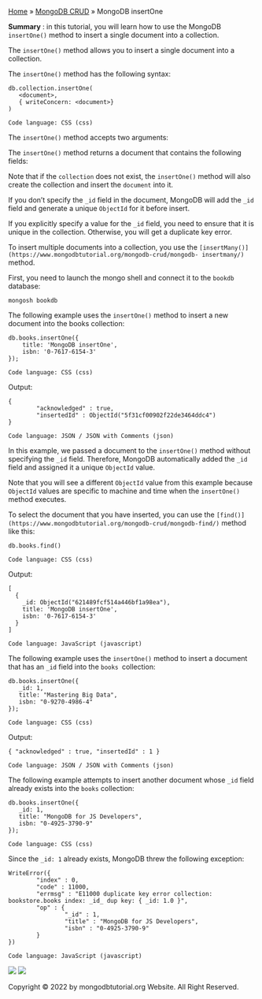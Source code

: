 

[Home](https://www.mongodbtutorial.org/) » [MongoDB
CRUD](https://www.mongodbtutorial.org/mongodb-crud/) » MongoDB insertOne



 **Summary** : in this tutorial, you will learn how to use the MongoDB
`insertOne()` method to insert a single document into a collection.



The `insertOne()` method allows you to insert a single document into a
collection.



The `insertOne()` method has the following syntax:


    
    
    db.collection.insertOne(
       <document>,
       { writeConcern: <document>}
    )
    
    Code language: CSS (css)



The `insertOne()` method accepts two arguments:



The `insertOne()` method returns a document that contains the following
fields:



Note that if the `collection` does not exist, the `insertOne()` method will
also create the collection and insert the `document` into it.



If you don’t specify the `_id` field in the document, MongoDB will add the
`_id` field and generate a unique `ObjectId` for it before insert.



If you explicitly specify a value for the `_id` field, you need to ensure that
it is unique in the collection. Otherwise, you will get a duplicate key error.



To insert multiple documents into a collection, you use the
`[insertMany()](https://www.mongodbtutorial.org/mongodb-crud/mongodb-
insertmany/)` method.



First, you need to launch the mongo shell and connect it to the `bookdb`
database:


    
    
    mongosh bookdb



The following example uses the `insertOne()` method to insert a new document
into the books collection:


    
    
    db.books.insertOne({ 
        title: 'MongoDB insertOne',
        isbn: '0-7617-6154-3'
    });
    
    Code language: CSS (css)



Output:


    
    
    {
            "acknowledged" : true,
            "insertedId" : ObjectId("5f31cf00902f22de3464ddc4")
    }
    
    Code language: JSON / JSON with Comments (json)



In this example, we passed a document to the `insertOne()` method without
specifying the `_id` field. Therefore, MongoDB automatically added the `_id`
field and assigned it a unique `ObjectId` value.



Note that you will see a different `ObjectId` value from this example because
`ObjectId` values are specific to machine and time when the `insertOne()`
method executes.



To select the document that you have inserted, you can use the
`[find()](https://www.mongodbtutorial.org/mongodb-crud/mongodb-find/)` method
like this:


    
    
    db.books.find()
    
    Code language: CSS (css)



Output:


    
    
    [
      {
        _id: ObjectId("621489fcf514a446bf1a98ea"),
        title: 'MongoDB insertOne',
        isbn: '0-7617-6154-3'
      }
    ]
    
    Code language: JavaScript (javascript)



The following example uses the `insertOne()` method to insert a document that
has an `_id` field into the `books `collection:


    
    
    db.books.insertOne({
       _id: 1,
       title: "Mastering Big Data",
       isbn: "0-9270-4986-4"
    });
    
    Code language: CSS (css)



Output:


    
    
    { "acknowledged" : true, "insertedId" : 1 }
    
    Code language: JSON / JSON with Comments (json)



The following example attempts to insert another document whose `_id` field
already exists into the `books` collection:


    
    
    db.books.insertOne({
       _id: 1,
       title: "MongoDB for JS Developers",
       isbn: "0-4925-3790-9"
    });
    
    Code language: CSS (css)



Since the `_id: 1` already exists, MongoDB threw the following exception:


    
    
    WriteError({
            "index" : 0,
            "code" : 11000,
            "errmsg" : "E11000 duplicate key error collection: bookstore.books index: _id_ dup key: { _id: 1.0 }",
            "op" : {
                    "_id" : 1,
                    "title" : "MongoDB for JS Developers",
                    "isbn" : "0-4925-3790-9"
            }
    })
    
    Code language: JavaScript (javascript)

![](https://www.mongodbtutorial.org/wp-content/themes/evolution/img/left.svg)
![](https://www.mongodbtutorial.org/wp-content/themes/evolution/img/right.svg)


Copyright © 2022 by mongodbtutorial.org Website. All Right Reserved.

